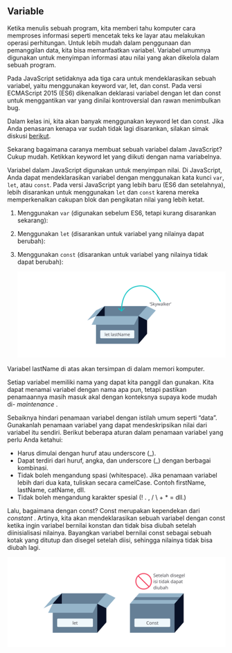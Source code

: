 ## Variable

Ketika menulis sebuah program, kita memberi tahu komputer cara memproses informasi seperti mencetak teks ke layar atau melakukan operasi perhitungan. Untuk lebih mudah dalam penggunaan dan pemanggilan data, kita bisa memanfaatkan variabel. Variabel umumnya digunakan untuk menyimpan informasi atau nilai yang akan dikelola dalam sebuah program.

Pada JavaScript setidaknya ada tiga cara untuk mendeklarasikan sebuah variabel, yaitu menggunakan keyword var, let, dan const. Pada versi ECMAScript 2015 (ES6) dikenalkan deklarasi variabel dengan let dan const untuk menggantikan var yang dinilai kontroversial dan rawan menimbulkan bug.

Dalam kelas ini, kita akan banyak menggunakan keyword let dan const. Jika Anda penasaran kenapa var sudah tidak lagi disarankan, silakan simak diskusi [berikut](https://softwareengineering.stackexchange.com/questions/274342/is-there-any-reason-to-use-the-var-keyword-in-es6).

Sekarang bagaimana caranya membuat sebuah variabel dalam JavaScript? Cukup mudah. Ketikkan keyword let yang diikuti dengan nama variabelnya.


Variabel dalam JavaScript digunakan untuk menyimpan nilai. Di JavaScript, Anda dapat mendeklarasikan variabel dengan menggunakan kata kunci `var`, `let`, atau `const`. Pada versi JavaScript yang lebih baru (ES6 dan setelahnya), lebih disarankan untuk menggunakan `let` dan `const` karena mereka memperkenalkan cakupan blok dan pengikatan nilai yang lebih ketat.

1. Menggunakan `var` (digunakan sebelum ES6, tetapi kurang disarankan sekarang):
2. Menggunakan `let` (disarankan untuk variabel yang nilainya dapat berubah):
3. Menggunakan `const` (disarankan untuk variabel yang nilainya tidak dapat berubah):

   ![1690603745305](image/README/1690603745305.png)


Variabel lastName di atas akan tersimpan di dalam memori komputer.

Setiap variabel memiliki nama yang dapat kita panggil dan gunakan. Kita dapat menamai variabel dengan nama apa pun, tetapi pastikan penamaannya masih masuk akal dengan konteksnya supaya kode mudah di- *maintenance* .

Sebaiknya hindari penamaan variabel dengan istilah umum seperti “data”. Gunakanlah penamaan variabel yang dapat mendeskripsikan nilai dari variabel itu sendiri. Berikut beberapa aturan dalam penamaan variabel yang perlu Anda ketahui:

* Harus dimulai dengan huruf atau underscore (_).
* Dapat terdiri dari huruf, angka, dan underscore (_) dengan berbagai kombinasi.
* Tidak boleh mengandung spasi (whitespace). Jika penamaan variabel lebih dari dua kata, tuliskan secara camelCase. Contoh firstName, lastName, catName, dll.
* Tidak boleh mengandung karakter spesial (! . , / \ + * = dll.)

Lalu, bagaimana dengan const? Const merupakan kependekan dari  *constant* . Artinya, kita akan mendeklarasikan sebuah variabel dengan const ketika ingin variabel bernilai konstan dan tidak bisa diubah setelah diinisialisasi nilainya. Bayangkan variabel bernilai const sebagai sebuah kotak yang ditutup dan disegel setelah diisi, sehingga nilainya tidak bisa diubah lagi.

![1690603828827](image/README/1690603828827.png)
